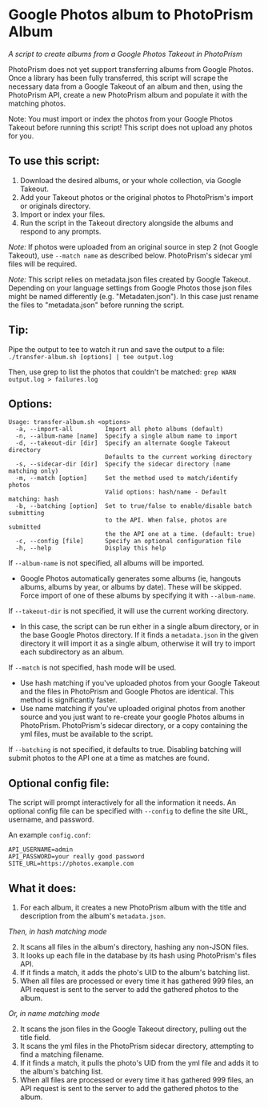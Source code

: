 # Google Photos album to PhotoPrism Album
*A script to create albums from a Google Photos Takeout in PhotoPrism*

PhotoPrism does not yet support transferring albums from Google Photos.  Once a library 
has been fully transferred, this script will scrape the necessary data from a Google 
Takeout of an album and then, using the PhotoPrism API, create a new PhotoPrism 
album and populate it with the matching photos.

Note: You must import or index the photos from your Google Photos Takeout before 
running this script!  This script does not upload any photos for you.
  
[upstream]: https://github.com/inthreedee/photoprism-transfer-album
[insight]: https://github.com/photoprism/photoprism/issues/869#issuecomment-779488150

## To use this script:

1. Download the desired albums, or your whole collection, via Google Takeout.
2. Add your Takeout photos or the original photos to PhotoPrism's import or originals directory.
3. Import or index your files.
4. Run the script in the Takeout directory alongside the albums and respond to any prompts.

*Note:* If photos were uploaded from an original source in step 2 (not Google Takeout), 
use `--match name` as described below. PhotoPrism's sidecar yml files will be required.

*Note:* This script relies on metadata.json files created by Google Takeout. Depending on your language settings from Google Photos those json files might be named differently (e.g. "Metadaten.json").
In this case just rename the files to "metadata.json" before running the script.

## Tip:
Pipe the output to tee to watch it run and save the output to a file:
`./transfer-album.sh [options] | tee output.log`

Then, use grep to list the photos that couldn't be matched:
`grep WARN output.log > failures.log`



## Options:
```
Usage: transfer-album.sh <options>
  -a, --import-all         Import all photo albums (default)
  -n, --album-name [name]  Specify a single album name to import
  -d, --takeout-dir [dir]  Specify an alternate Google Takeout directory
                           Defaults to the current working directory
  -s, --sidecar-dir [dir]  Specify the sidecar directory (name matching only)
  -m, --match [option]     Set the method used to match/identify photos
                           Valid options: hash/name - Default matching: hash
  -b, --batching [option]  Set to true/false to enable/disable batch submitting
                           to the API. When false, photos are submitted
                           the the API one at a time. (default: true)
  -c, --config [file]      Specify an optional configuration file
  -h, --help               Display this help
```

If `--album-name` is not specified, all albums will be imported.
 - Google Photos automatically generates some albums (ie, hangouts albums, albums by year, or albums by date). 
   These will be skipped. Force import of one of these albums by specifying it with `--album-name`.

If `--takeout-dir` is not specified, it will use the current working directory.
- In this case, the script can be run either in a single album directory, or in the base Google Photos 
  directory. If it finds a `metadata.json` in the given directory it will import it as a 
  single album, otherwise it will try to import each subdirectory as an album.

If `--match` is not specified, hash mode will be used.
- Use hash matching if you've uploaded photos from your Google Takeout and 
  the files in PhotoPrism and Google Photos are identical. This method is significantly faster.
- Use name matching if you've uploaded original photos from another source 
  and you just want to re-create your google Photos albums in PhotoPrism.
  PhotoPrism's sidecar directory, or a copy containing the yml files, must be available to the script.

If `--batching` is not specified, it defaults to true.
Disabling batching will submit photos to the API one at a time as matches are found.

## Optional config file:
The script will prompt interactively for all the information it needs. 
An optional config file can be specified with `--config` to define 
the site URL, username, and password.

An example `config.conf`:

```
API_USERNAME=admin
API_PASSWORD=your really good password
SITE_URL=https://photos.example.com
```

## What it does:

1. For each album, it creates a new PhotoPrism album with the title and description from
   the album's `metadata.json`.

*Then, in hash matching mode*

2. It scans all files in the album's directory, hashing any non-JSON files.
3. It looks up each file in the database by its hash using PhotoPrism's files API.
4. If it finds a match, it adds the photo's UID to the album's batching list.
5. When all files are processed or every time it has gathered 999 files, an API request 
   is sent to the server to add the gathered photos to the album.

*Or, in name matching mode*

2. It scans the json files in the Google Takeout directory, pulling out the title field.
3. It scans the yml files in the PhotoPrism sidecar directory, attempting to find a matching filename.
4. If it finds a match, it pulls the photo's UID from the yml file and adds it to the album's batching list.
5. When all files are processed or every time it has gathered 999 files, an API request 
   is sent to the server to add the gathered photos to the album.
